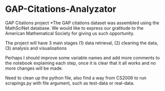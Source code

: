 # GAP-Citations-Analyzator
GAP Citations project
*The GAP citations dataset was assembled using the MathSciNet database. We would like to express our gratitude to the American Mathematical Society for giving us such opportunity.

The project will have 3 main stages (1) data retrieval, (2) cleaning the data, (3) analysis and visualisations

Perhaps I should improve some variable names and add more comments to the notebook explaining each step, once it is clear that it all works and no more changes will be made.

Need to clean up the python file, also find a way from CS2006 to run scrapings.py with file argument, such as test-data or real-data.
